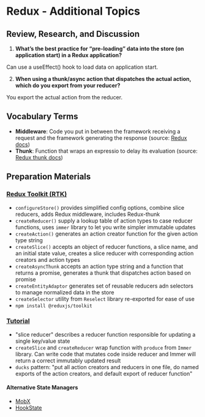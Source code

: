 # Redux - Additional Topics

## Review, Research, and Discussion

1. **What’s the best practice for “pre-loading” data into the store (on application start) in a Redux application?**

Can use a useEffect() hook to load data on application start.

2. **When using a thunk/async action that dispatches the actual action, which do you export from your reducer?**

You export the actual action from the reducer.

## Vocabulary Terms

- **Middleware**: Code you put in between the framework receiving a request and the framework generating the response (source: [Redux docs](https://redux.js.org/understanding/history-and-design/middleware))
- **Thunk**: Function that wraps an expressio to delay its evaluation (source: [Redux thunk docs](https://github.com/reduxjs/redux-thunk))

## Preparation Materials

### [Redux Toolkit (RTK)](https://redux-toolkit.js.org/)

- `configureStore()` provides simplified config options, combine slice reducers, adds Redux middleware, includes Redux-thunk
- `createReducer()` supply a lookup table of action types to case reducer functions, uses `immer` library to let you write simpler immutable updates
- `createAction()` generates an action creator function for the given action type string
- `createSlice()` accepts an object of reducer functions, a slice name, and an initial state value, creates a slice reducer with corresponding action creators and action types
- `createAsyncThunk` accepts an action type string and a function that returns a promise, generates a thunk that dispatches action based on promise
- `createEntityAdaptor` generates set of reusable reducers adn selectors to manage normalized data in the store
- `createSelector` utility from `Reselect` library re-exported for ease of use
- `npm install @reduxjs/toolkit`

### [Tutorial](https://redux-toolkit.js.org/tutorials/intermediate-tutorial)

- "slice reducer" describes a reducer function responsible for updating a single key/value state
- `createSlice` and `createReducer` wrap function with `produce` from `Immer` library. Can write code that mutates code inside reducer and Immer will return a correct immutably updated result
- `ducks` pattern: "put all action creators and reducers in one file, do named exports of the action creators, and default export of reducer function"  


#### Alternative State Managers

- [MobX](https://mobx.js.org/getting-started.html)
- [HookState](https://hookstate.js.org/)
